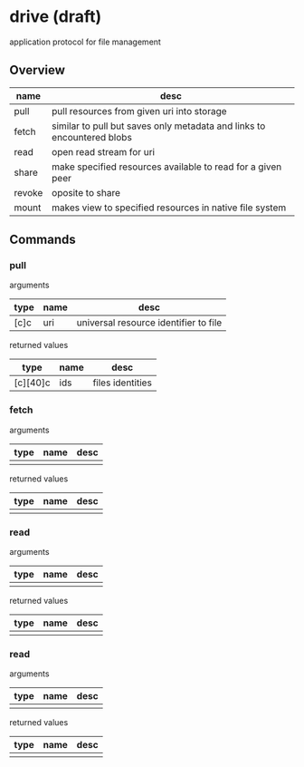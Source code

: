 # drive (draft) 
application protocol for file management

## Overview

|name|desc|
|-|-|
|pull|pull resources from given uri into storage|
|fetch|similar to pull but saves only metadata and links to encountered blobs|
|read|open read stream for uri|
|share|make specified resources available to read for a given peer|
|revoke|oposite to share|
|mount|makes view to specified resources in native file system|

## Commands

### pull
arguments

|type|name|desc|
|-|-|-|
|[c]c|uri|universal resource identifier to file|

returned values

|type|name|desc|
|-|-|-|
|[c][40]c|ids|files identities|

### fetch
arguments

|type|name|desc|
|-|-|-|
||||

returned values

|type|name|desc|
|-|-|-|
||||

### read
arguments

|type|name|desc|
|-|-|-|
||||

returned values

|type|name|desc|
|-|-|-|
||||

### read
arguments

|type|name|desc|
|-|-|-|
||||

returned values

|type|name|desc|
|-|-|-|
||||